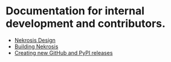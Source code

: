 # Documentation for internal development and contributors.

* [Nekrosis Design](DESIGN.md)
* [Building Nekrosis](BUILDING.md)
* [Creating new GitHub and PyPI releases](CREATING-RELEASES.md)
